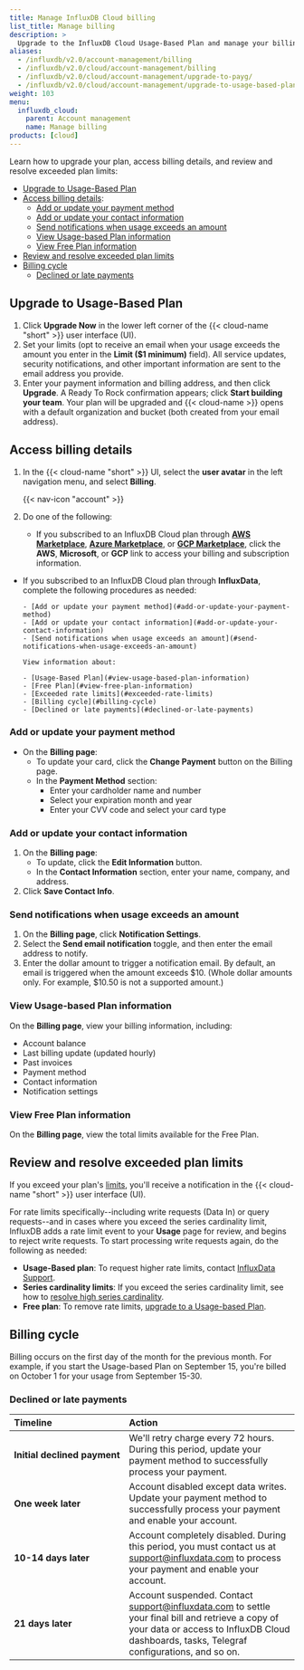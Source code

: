```yaml
---
title: Manage InfluxDB Cloud billing
list_title: Manage billing
description: >
  Upgrade to the InfluxDB Cloud Usage-Based Plan and manage your billing information.
aliases:
  - /influxdb/v2.0/account-management/billing
  - /influxdb/v2.0/cloud/account-management/billing
  - /influxdb/v2.0/cloud/account-management/upgrade-to-payg/
  - /influxdb/v2.0/cloud/account-management/upgrade-to-usage-based-plan/
weight: 103
menu:
  influxdb_cloud:
    parent: Account management
    name: Manage billing
products: [cloud]
---
```


Learn how to upgrade your plan, access billing details, and review and resolve exceeded plan limits:

- [Upgrade to Usage-Based Plan](#upgrade-to-usage-based-plan)
- [Access billing details](#access-billing-details):
  - [Add or update your payment method](#add-or-update-your-payment-method)
  - [Add or update your contact information](#add-or-update-your-contact-information)
  - [Send notifications when usage exceeds an amount](#send-notifications-when-usage-exceeds-an-amount#send-notifications-when-usage-exceeds-an-amount)
  - [View Usage-based Plan information](#view-usage-based-plan-information)
  - [View Free Plan information](#view-free-plan-information)
- [Review and resolve exceeded plan limits](#review-and-resolve-exceeded-plan-limits)
- [Billing cycle](#billing-cycle)
  - [Declined or late payments](#declined-or-late-payments)

## Upgrade to Usage-Based Plan

1. Click **Upgrade Now** in the lower left corner of the {{< cloud-name "short" >}} user interface (UI).
2. Set your limits (opt to receive an email when your usage exceeds the amount you enter in the **Limit ($1 minimum)** field). All service updates, security notifications, and other important information are sent to the email address you provide.
3. Enter your payment information and billing address, and then click **Upgrade**. A Ready To Rock confirmation appears; click **Start building your team**. Your plan will be upgraded and {{< cloud-name >}} opens with a default organization and bucket (both created from your email address).

## Access billing details

1. In the {{< cloud-name "short" >}} UI, select the **user avatar** in the left
   navigation menu, and select **Billing**.

    {{< nav-icon "account" >}}

2. Do one of the following:
    - If you subscribed to an InfluxDB Cloud plan through [**AWS Marketplace**](https://aws.amazon.com/marketplace/pp/B08234JZPS), [**Azure Marketplace**](https://azuremarketplace.microsoft.com/en-us/marketplace/apps/influxdata.influxdb-cloud), or [**GCP Marketplace**](https://console.cloud.google.com/marketplace/details/influxdata-public/cloud2-gcp-marketplace-prod?pli=1), click the **AWS**, **Microsoft**, or **GCP** link to access your billing and subscription information.

  - If you subscribed to an InfluxDB Cloud plan through **InfluxData**, complete the following procedures as needed:

        - [Add or update your payment method](#add-or-update-your-payment-method)
        - [Add or update your contact information](#add-or-update-your-contact-information)
        - [Send notifications when usage exceeds an amount](#send-notifications-when-usage-exceeds-an-amount)

        View information about:

        - [Usage-Based Plan](#view-usage-based-plan-information)
        - [Free Plan](#view-free-plan-information)
        - [Exceeded rate limits](#exceeded-rate-limits)
        - [Billing cycle](#billing-cycle)
        - [Declined or late payments](#declined-or-late-payments)

### Add or update your payment method

- On the **Billing page**:
   - To update your card, click the **Change Payment** button on the Billing page.
   - In the **Payment Method** section:
      - Enter your cardholder name and number
      - Select your expiration month and year
      - Enter your CVV code and select your card type

### Add or update your contact information

1. On the **Billing page**:
   - To update, click the **Edit Information** button.
   - In the **Contact Information** section, enter your name, company, and address.
2. Click **Save Contact Info**.

### Send notifications when usage exceeds an amount

1. On the **Billing page**, click **Notification Settings**.
2. Select the **Send email notification** toggle, and then enter the email address to notify.
3. Enter the dollar amount to trigger a notification email. By default, an email is triggered when the amount exceeds $10. (Whole dollar amounts only. For example, $10.50 is not a supported amount.)

### View Usage-based Plan information

On the **Billing page**, view your billing information, including:

- Account balance
- Last billing update (updated hourly)
- Past invoices
- Payment method
- Contact information
- Notification settings

### View Free Plan information

On the **Billing page**, view the total limits available for the Free Plan.

## Review and resolve exceeded plan limits

If you exceed your plan's [limits](/influxdb/cloud/account-management/pricing-plans/), you'll receive a notification in the {{< cloud-name "short" >}} user interface (UI).

For rate limits specifically--including write requests (Data In) or query requests--and in cases where you exceed the series cardinality limit, InfluxDB adds a rate limit event to your **Usage** page for review, and begins to reject write requests. To start processing write requests again, do the following as needed:

- **Usage-Based plan**: To request higher rate limits, contact [InfluxData Support](mailto:support@influxdata.com).
- **Series cardinality limits**: If you exceed the series cardinality limit, see how to [resolve high series cardinality](https://docs.influxdata.com/influxdb/v2.0/write-data/best-practices/resolve-high-cardinality/).
- **Free plan**: To remove rate limits, [upgrade to a Usage-based Plan](#upgrade-to-usage-based-plan).

<!-- #### Rate-limited HTTP response code
When a request exceeds your plan's rate limit--either write requests (Data In) or query requests--the InfluxDB API returns the following response:

```
HTTP 429 “Too Many Requests”
Retry-After: xxx (seconds to wait before retrying the request)
```
-->
## Billing cycle

Billing occurs on the first day of the month for the previous month. For example, if you start the Usage-based Plan on September 15, you're billed on October 1 for your usage from September 15-30.

### Declined or late payments

| Timeline                    | Action |
|:----------------------------|:------------------------------------------------------------------------------------------------------------------------|
| **Initial declined payment**| We'll retry charge every 72 hours. During this period, update your payment method to successfully process your payment. |  
| **One week later**          | Account disabled except data writes. Update your payment method to successfully process your payment and enable your account. |  
| **10-14 days later**        | Account completely disabled. During this period, you must contact us at support@influxdata.com to process your payment and enable your account. |  
| **21 days later**           | Account suspended. Contact support@influxdata.com to settle your final bill and retrieve a copy of your data or access to InfluxDB Cloud dashboards, tasks, Telegraf configurations, and so on.|  

